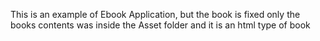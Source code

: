 This is an example of Ebook Application, but the book is fixed only the books contents was inside the Asset folder and it is an html type of book
